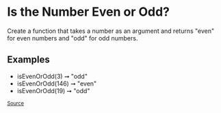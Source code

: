 <h1>Is the Number Even or Odd?</h1>

<p>Create a function that takes a number as an argument and returns "even" for even numbers and "odd" for odd numbers.</p>

<h2>Examples</h2>
<ul>
	<li>isEvenOrOdd(3) ➞ "odd"</li>
	<li>isEvenOrOdd(146) ➞ "even"</li>
	<li>isEvenOrOdd(19) ➞ "odd"</li>
</ul>

<small><a href="https://edabit.com/challenge/kuzB5CMXiKDEYKXAP">Source</a></small>